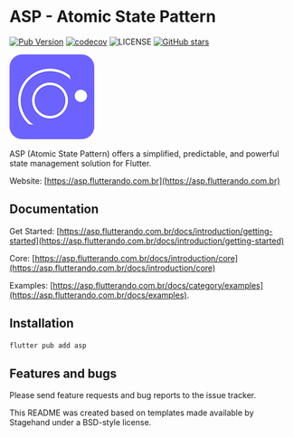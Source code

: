 
# ASP - Atomic State Pattern

[![Pub Version](https://img.shields.io/pub/v/asp.svg)](https://pub.dev/packages/asp)
[![codecov](https://codecov.io/github/Flutterando/asp/graph/badge.svg?token=MR0KTXEHD2)](https://codecov.io/github/Flutterando/asp)
![LICENSE](https://img.shields.io/hexpm/l/modular)
[![GitHub stars](https://badgen.net/github/stars/Flutterando/asp)](https://GitHub.com/Flutterando/asp/stargazers/)


![image](/assets/logo.png)

ASP (Atomic State Pattern) offers a simplified, predictable, and powerful state management solution for Flutter.

Website: [https://asp.flutterando.com.br](https://asp.flutterando.com.br)

## Documentation

Get Started: [https://asp.flutterando.com.br/docs/introduction/getting-started](https://asp.flutterando.com.br/docs/introduction/getting-started)

Core: [https://asp.flutterando.com.br/docs/introduction/core](https://asp.flutterando.com.br/docs/introduction/core)

Examples: [https://asp.flutterando.com.br/docs/category/examples](https://asp.flutterando.com.br/docs/examples).


## Installation

```sh
flutter pub add asp
```

## Features and bugs

Please send feature requests and bug reports to the issue tracker.

This README was created based on templates made available by Stagehand under a BSD-style license.
